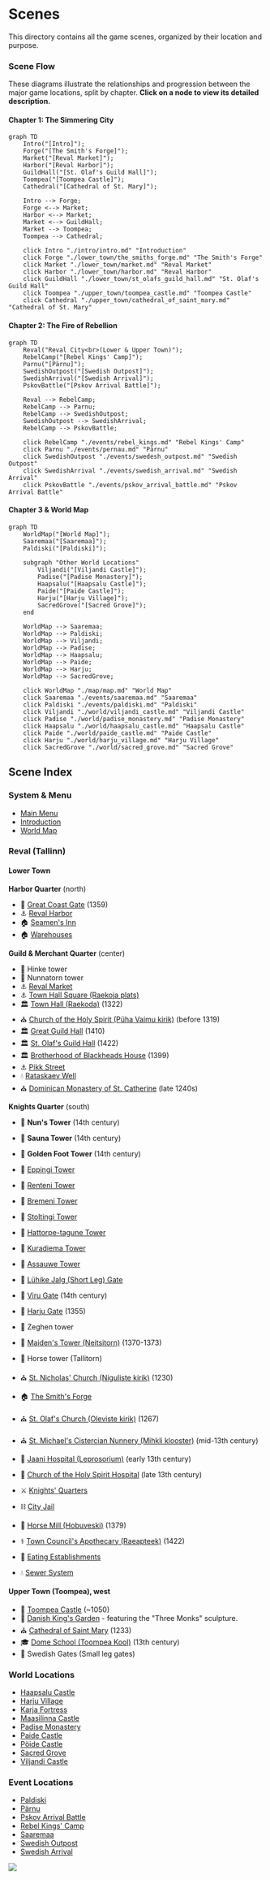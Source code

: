 # Scenes

This directory contains all the game scenes, organized by their location and purpose.

### Scene Flow

These diagrams illustrate the relationships and progression between the major game locations, split by chapter. **Click on a node to view its detailed description.**

#### Chapter 1: The Simmering City
```mermaid
graph TD
    Intro("[Intro]");
    Forge("[The Smith's Forge]");
    Market("[Reval Market]");
    Harbor("[Reval Harbor]");
    GuildHall("[St. Olaf's Guild Hall]");
    Toompea("[Toompea Castle]");
    Cathedral("[Cathedral of St. Mary]");

    Intro --> Forge;
    Forge <--> Market;
    Harbor <--> Market;
    Market <--> GuildHall;
    Market --> Toompea;
    Toompea --> Cathedral;

    click Intro "./intro/intro.md" "Introduction"
    click Forge "./lower_town/the_smiths_forge.md" "The Smith's Forge"
    click Market "./lower_town/market.md" "Reval Market"
    click Harbor "./lower_town/harbor.md" "Reval Harbor"
    click GuildHall "./lower_town/st_olafs_guild_hall.md" "St. Olaf's Guild Hall"
    click Toompea "./upper_town/toompea_castle.md" "Toompea Castle"
    click Cathedral "./upper_town/cathedral_of_saint_mary.md" "Cathedral of St. Mary"
```

#### Chapter 2: The Fire of Rebellion
```mermaid
graph TD
    Reval("Reval City<br>(Lower & Upper Town)");
    RebelCamp("[Rebel Kings' Camp]");
    Parnu("[Pärnu]");
    SwedishOutpost("[Swedish Outpost]");
    SwedishArrival("[Swedish Arrival]");
    PskovBattle("[Pskov Arrival Battle]");

    Reval --> RebelCamp;
    RebelCamp --> Parnu;
    RebelCamp --> SwedishOutpost;
    SwedishOutpost --> SwedishArrival;
    RebelCamp --> PskovBattle;

    click RebelCamp "./events/rebel_kings.md" "Rebel Kings' Camp"
    click Parnu "./events/pernau.md" "Pärnu"
    click SwedishOutpost "./events/swedesh_outpost.md" "Swedish Outpost"
    click SwedishArrival "./events/swedish_arrival.md" "Swedish Arrival"
    click PskovBattle "./events/pskov_arrival_battle.md" "Pskov Arrival Battle"
```

#### Chapter 3 & World Map
```mermaid
graph TD
    WorldMap("[World Map]");
    Saaremaa("[Saaremaa]");
    Paldiski("[Paldiski]");
    
    subgraph "Other World Locations"
        Viljandi("[Viljandi Castle]");
        Padise("[Padise Monastery]");
        Haapsalu("[Haapsalu Castle]");
        Paide("[Paide Castle]");
        Harju("[Harju Village]");
        SacredGrove("[Sacred Grove]");
    end

    WorldMap --> Saaremaa;
    WorldMap --> Paldiski;
    WorldMap --> Viljandi;
    WorldMap --> Padise;
    WorldMap --> Haapsalu;
    WorldMap --> Paide;
    WorldMap --> Harju;
    WorldMap --> SacredGrove;

    click WorldMap "./map/map.md" "World Map"
    click Saaremaa "./events/saaremaa.md" "Saaremaa"
    click Paldiski "./events/paldiski.md" "Paldiski"
    click Viljandi "./world/viljandi_castle.md" "Viljandi Castle"
    click Padise "./world/padise_monastery.md" "Padise Monastery"
    click Haapsalu "./world/haapsalu_castle.md" "Haapsalu Castle"
    click Paide "./world/paide_castle.md" "Paide Castle"
    click Harju "./world/harju_village.md" "Harju Village"
    click SacredGrove "./world/sacred_grove.md" "Sacred Grove"
```

## Scene Index

### System & Menu
- [Main Menu](./menu/main_menu.md)
- [Introduction](./intro/intro.md)
- [World Map](./map/map.md)

### Reval (Tallinn)
#### Lower Town

**Harbor Quarter** (north)
- 🧱 [Great Coast Gate](./lower_town/harbor_quarter/great_coast_gate.md) (1359)
- ⚓️ [Reval Harbor](./lower_town/harbor.md)
- 🏠 [Seamen's Inn](./lower_town/harbor_quarter/seamens_inn.md)
- 🏠 [Warehouses](./lower_town/harbor_quarter/warehouses.md)

**Guild & Merchant Quarter** (center)
- 🧱 Hinke tower
- 🧱 Nunnatorn tower
- ⚓️ [Reval Market](./lower_town/market.md)
- ⚓️ [Town Hall Square (Raekoja plats)](./lower_town/market_civic_quarter/town_hall_square.md)
- 🏛️ [Town Hall (Raekoda)](./lower_town/market_civic_quarter/town_hall.md) (1322)
- ⛪️ [Church of the Holy Spirit (Püha Vaimu kirik)](./lower_town/market_civic_quarter/church_of_the_holy_spirit.md) (before 1319)
- 🏛️ [Great Guild Hall](./lower_town/guild_merchant_quarter/great_guild_hall.md) (1410)
- 🏛️ [St. Olaf's Guild Hall](./lower_town/st_olafs_guild_hall.md) (1422)
- 🏛️ [Brotherhood of Blackheads House](./lower_town/guild_merchant_quarter/brotherhood_of_blackheads_house.md) (1399)
- ⚓️ [Pikk Street](./lower_town/guild_merchant_quarter/pikk_street.md)
- 💧 [Rataskaev Well](./lower_town/rataskaev_well.md)
- ⛪️ [Dominican Monastery of St. Catherine](./lower_town/church_monastery_quarter/dominican_monastery.md) (late 1240s)

**Knights Quarter** (south)
- 🧱 **Nun's Tower** (14th century)
- 🧱 **Sauna Tower** (14th century)
- 🧱 **Golden Foot Tower** (14th century)
- 🧱 [Eppingi Tower](./lower_town/eppingi_tower.md)
- 🧱 [Renteni Tower](./lower_town/renteni_tower.md)
- 🧱 [Bremeni Tower](./lower_town/bremeni_tower.md)
- 🧱 [Stoltingi Tower](./lower_town/stoltingi_tower.md)
- 🧱 [Hattorpe-tagune Tower](./lower_town/hattorpe_tagune_tower.md)
- 🧱 [Kuradiema Tower](./lower_town/kuradiema_tower.md)
- 🧱 [Assauwe Tower](./lower_town/assauwe_tower.md)
- 🧱 [Lühike Jalg (Short Leg) Gate](./lower_town/church_monastery_quarter/luhike_jalg_gate.md)
- 🚪 [Viru Gate](./lower_town/viru_gate.md) (14th century)
- 🚪 [Harju Gate](./lower_town/harju_gate.md) (1355)
- 🧱 Zeghen tower
- 🧱 [Maiden's Tower (Neitsitorn)](./lower_town/maidens_tower.md) (1370-1373)
- 🧱 Horse tower (Tallitorn)


- ⛪️ [St. Nicholas' Church (Niguliste kirik)](./lower_town/church_monastery_quarter/st_nicholas_church.md) (1230)
- 🏠 [The Smith's Forge](./lower_town/the_smiths_forge.md)
- ⛪️ [St. Olaf's Church (Oleviste kirik)](./lower_town/st_olafs_church.md) (1267)
- ⛪️ [St. Michael's Cistercian Nunnery (Mihkli klooster)](./lower_town/st_michaels_nunnery.md) (mid-13th century)
- 🏥 [Jaani Hospital (Leprosorium)](./world/jaani_hospital.md) (early 13th century)
- 🏥 [Church of the Holy Spirit Hospital](./lower_town/holy_spirit_hospital.md) (late 13th century)
- ⚔️ [Knights' Quarters](./lower_town/knights_quarters.md)
- ⛓️ [City Jail](./lower_town/city_jail.md)
- 🐴 [Horse Mill (Hobuveski)](./lower_town/horse_mill.md) (1379)
- ⚕️ [Town Council's Apothecary (Raeapteek)](./lower_town/apothecary.md) (1422)
- 🍻 [Eating Establishments](./lower_town/eating_establishments.md)
- 💧 [Sewer System](./lower_town/sewer_system.md)


#### Upper Town (Toompea), west
- 🏰 [Toompea Castle](upper_town/domberg/domberg.md) (~1050)
- 🌳 [Danish King's Garden](./upper_town/danish_kings_garden.md) - featuring the "Three Monks" sculpture.
- ⛪️ [Cathedral of Saint Mary](upper_town/cathedral_of_saint_mary/cathedral_of_saint_mary.md) (1233)
- 🎓 [Dome School (Toompea Kool)](upper_town/dome_school/dome_school.md) (13th century)
- 🧱 Swedish Gates (Small leg gates)



### World Locations
- [Haapsalu Castle](./world/haapsalu_castle.md)
- [Harju Village](./world/harju_village.md)
- [Karja Fortress](./world/karja_fortress.md)
- [Maasilinna Castle](./world/maasilinna_castle.md)
- [Padise Monastery](./world/padise_monastery.md)
- [Paide Castle](./world/paide_castle.md)
- [Pöide Castle](./world/poide_castle.md)
- [Sacred Grove](./world/sacred_grove.md)
- [Viljandi Castle](./world/viljandi_castle.md)

### Event Locations
- [Paldiski](./events/paldiski.md)
- [Pärnu](./events/pernau.md)
- [Pskov Arrival Battle](./events/pskov_arrival_battle.md)
- [Rebel Kings' Camp](./events/rebel_kings.md)
- [Saaremaa](./events/saaremaa.md)
- [Swedish Outpost](./events/swedesh_outpost.md)
- [Swedish Arrival](./events/swedish_arrival.md)

![](./map/map.png)

